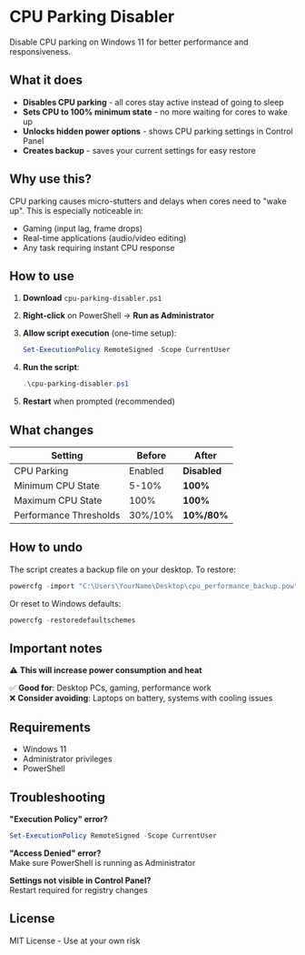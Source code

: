 # CPU Parking Disabler

Disable CPU parking on Windows 11 for better performance and responsiveness.

## What it does

- **Disables CPU parking** - all cores stay active instead of going to sleep
- **Sets CPU to 100% minimum state** - no more waiting for cores to wake up
- **Unlocks hidden power options** - shows CPU parking settings in Control Panel
- **Creates backup** - saves your current settings for easy restore

## Why use this?

CPU parking causes micro-stutters and delays when cores need to "wake up". This is especially noticeable in:
- Gaming (input lag, frame drops)
- Real-time applications (audio/video editing)
- Any task requiring instant CPU response

## How to use

1. **Download** `cpu-parking-disabler.ps1`

2. **Right-click** on PowerShell → **Run as Administrator**

3. **Allow script execution** (one-time setup):
   ```powershell
   Set-ExecutionPolicy RemoteSigned -Scope CurrentUser
   ```

4. **Run the script**:
   ```powershell
   .\cpu-parking-disabler.ps1
   ```

5. **Restart** when prompted (recommended)

## What changes

| Setting | Before | After |
|---------|--------|-------|
| CPU Parking | Enabled | **Disabled** |
| Minimum CPU State | 5-10% | **100%** |
| Maximum CPU State | 100% | **100%** |
| Performance Thresholds | 30%/10% | **10%/80%** |

## How to undo

The script creates a backup file on your desktop. To restore:

```powershell
powercfg -import "C:\Users\YourName\Desktop\cpu_performance_backup.pow"
```

Or reset to Windows defaults:
```powershell
powercfg -restoredefaultschemes
```

## Important notes

⚠️ **This will increase power consumption and heat**

✅ **Good for**: Desktop PCs, gaming, performance work  
❌ **Consider avoiding**: Laptops on battery, systems with cooling issues

## Requirements

- Windows 11
- Administrator privileges
- PowerShell

## Troubleshooting

**"Execution Policy" error?**
```powershell
Set-ExecutionPolicy RemoteSigned -Scope CurrentUser
```

**"Access Denied" error?**  
Make sure PowerShell is running as Administrator

**Settings not visible in Control Panel?**  
Restart required for registry changes

## License

MIT License - Use at your own risk